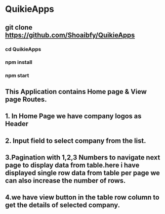 # QuikieApps

## git clone https://github.com/Shoaibfy/QuikieApps
### cd QuikieApps
### npm install
###  npm start

## This Application contains Home page & View page Routes.
## 1. In Home Page we have company logos as Header
## 2. Input field to select company from the list.
## 3.Pagination with 1,2,3 Numbers to navigate next page to display data from table.here i have displayed single row data from table per page we can also  increase the number of rows.
## 4.we have view button in the table row column to get the details of selected company.
